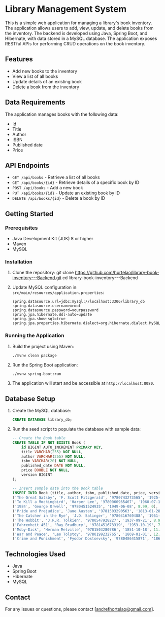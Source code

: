 # Library Management System

This is a simple web application for managing a library's book inventory. The application allows users to add, view, update, and delete books from the inventory. The backend is developed using Java, Spring Boot, and Hibernate, with data stored in a MySQL database. The application exposes RESTful APIs for performing CRUD operations on the book inventory.


## Features

- Add new books to the inventory
- View a list of all books
- Update details of an existing book
- Delete a book from the inventory

## Data Requirements

The application manages books with the following data:
- Id
- Title
- Author
- ISBN
- Published date
- Price

## API Endpoints

- `GET /api/books` - Retrieve a list of all books
- `GET /api/books/{id}` - Retrieve details of a specific book by ID
- `POST /api/books` - Add a new book
- `PUT /api/books/{id}` - Update an existing book by ID
- `DELETE /api/books/{id}` - Delete a book by ID

## Getting Started

### Prerequisites

- Java Development Kit (JDK) 8 or higher
- Maven
- MySQL

### Installation

1. Clone the repository:
    git clone https://github.com/hortelao/library-book-inventory---Backend.git
    cd library-book-inventory---Backend


2. Update MySQL configuration in `src/main/resources/application.properties`:
    ```properties
    spring.datasource.url=jdbc:mysql://localhost:3306/library_db
    spring.datasource.username=root
    spring.datasource.password=yourpassword
    spring.jpa.hibernate.ddl-auto=update
    spring.jpa.show-sql=true
    spring.jpa.properties.hibernate.dialect=org.hibernate.dialect.MySQL8Dialect
    ```

### Running the Application

1. Build the project using Maven:
    ```sh
    ./mvnw clean package
    ```

2. Run the Spring Boot application:
    ```sh
    ./mvnw spring-boot:run
    ```

3. The application will start and be accessible at `http://localhost:8080`.

## Database Setup

1. Create the MySQL database:
    ```sql
    CREATE DATABASE library_db;
    ```

2. Run the seed script to populate the database with sample data:
    ```sql
    -- Create the Book table
    CREATE TABLE IF NOT EXISTS Book (
        id BIGINT AUTO_INCREMENT PRIMARY KEY,
        title VARCHAR(255) NOT NULL,
        author VARCHAR(255) NOT NULL,
        isbn VARCHAR(20) NOT NULL,
        published_date DATE NOT NULL,
        price DOUBLE NOT NULL,
        version BIGINT
    );

    -- Insert sample data into the Book table
    INSERT INTO Book (title, author, isbn, published_date, price, version) VALUES
    ('The Great Gatsby', 'F. Scott Fitzgerald', '9780743273565', '1925-04-10', 10.99, 0),
    ('To Kill a Mockingbird', 'Harper Lee', '9780060935467', '1960-07-11', 7.99, 0),
    ('1984', 'George Orwell', '9780451524935', '1949-06-08', 8.99, 0),
    ('Pride and Prejudice', 'Jane Austen', '9781503290563', '1813-01-28', 9.99, 0),
    ('The Catcher in the Rye', 'J.D. Salinger', '9780316769488', '1951-07-16', 6.99, 0),
    ('The Hobbit', 'J.R.R. Tolkien', '9780547928227', '1937-09-21', 8.99, 0),
    ('Fahrenheit 451', 'Ray Bradbury', '9781451673319', '1953-10-19', 7.99, 0),
    ('Moby-Dick', 'Herman Melville', '9781503280786', '1851-10-18', 11.99, 0),
    ('War and Peace', 'Leo Tolstoy', '9780199232765', '1869-01-01', 12.99, 0),
    ('Crime and Punishment', 'Fyodor Dostoevsky', '9780486415871', '1866-01-01', 9.99, 0);
    ```


## Technologies Used

- Java
- Spring Boot
- Hibernate
- MySQL

## Contact
For any issues or questions, please contact [andrefhortelao@gmail.com].

